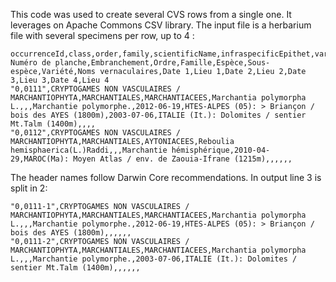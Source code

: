 This code was used to create several CVS rows from a single one.
It leverages on Apache Commons CSV library.
The input file is a herbarium file with several specimens per row, up to 4 :
```csv
occurrenceId,class,order,family,scientificName,infraspecificEpithet,variety,vernacularName,eventDate,verbatimLocality,eventDate2,verbatimLocality2,eventDate3,verbatimLocality3,eventDate4,verbatimLocality4
Numéro de planche,Embranchement,Ordre,Famille,Espèce,Sous-espèce,Variété,Noms vernaculaires,Date 1,Lieu 1,Date 2,Lieu 2,Date 3,Lieu 3,Date 4,Lieu 4
"0,0111",CRYPTOGAMES NON VASCULAIRES / MARCHANTIOPHYTA,MARCHANTIALES,MARCHANTIACEES,Marchantia polymorpha L.,,,Marchantie polymorphe.,2012-06-19,HTES-ALPES (05): > Briançon / bois des AYES (1800m),2003-07-06,ITALIE (It.): Dolomites / sentier Mt.Talm (1400m),,,,
"0,0112",CRYPTOGAMES NON VASCULAIRES / MARCHANTIOPHYTA,MARCHANTIALES,AYTONIACEES,Reboulia hemisphaerica(L.)Raddi,,,Marchantie hémisphérique,2010-04-29,MAROC(Ma): Moyen Atlas / env. de Zaouia-Ifrane (1215m),,,,,,
```

The header names follow Darwin Core recommendations.
In output line 3 is split in 2:
```csv
"0,0111-1",CRYPTOGAMES NON VASCULAIRES / MARCHANTIOPHYTA,MARCHANTIALES,MARCHANTIACEES,Marchantia polymorpha L.,,,Marchantie polymorphe.,2012-06-19,HTES-ALPES (05): > Briançon / bois des AYES (1800m),,,,,,
"0,0111-2",CRYPTOGAMES NON VASCULAIRES / MARCHANTIOPHYTA,MARCHANTIALES,MARCHANTIACEES,Marchantia polymorpha L.,,,Marchantie polymorphe.,2003-07-06,ITALIE (It.): Dolomites / sentier Mt.Talm (1400m),,,,,,
```
